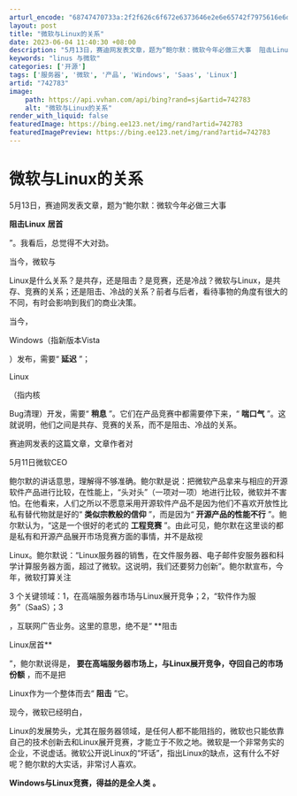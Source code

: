 ```yaml
---
arturl_encode: "68747470733a:2f2f626c6f672e6373646e2e6e65742f7975616e6d656e6730:30312f61727469636c652f64657461696c732f373432373833"
layout: post
title: "微软与Linux的关系"
date: 2023-06-04 11:40:30 +08:00
description: "5月13日，赛迪网发表文章，题为“鲍尔默：微软今年必做三大事  阻击Linux居首”。我看后，总觉得"
keywords: "linus 与微软"
categories: ['开源']
tags: ['服务器', '微软', '产品', 'Windows', 'Saas', 'Linux']
artid: "742783"
image:
    path: https://api.vvhan.com/api/bing?rand=sj&artid=742783
    alt: "微软与Linux的关系"
render_with_liquid: false
featuredImage: https://bing.ee123.net/img/rand?artid=742783
featuredImagePreview: https://bing.ee123.net/img/rand?artid=742783
---
```


# 微软与Linux的关系

5月13日，赛迪网发表文章，题为“鲍尔默：微软今年必做三大事




**阻击Linux**
**居首**

”。我看后，总觉得不大对劲。

当今，微软与

Linux是什么关系？是共存，还是阻击？是竞赛，还是冷战？微软与Linux，是共存、竞赛的关系；还是阻击、冷战的关系？前者与后者，看待事物的角度有很大的不同，有时会影响到我们的商业决策。

当今，

Windows（指新版本Vista

）发布，需要“
**延迟**
”；

Linux

（指内核

Bug清理）开发，需要“
**稍息**
”。它们在产品竞赛中都需要停下来，“
**喘口气**
”。这就说明，他们之间是共存、竞赛的关系，而不是阻击、冷战的关系。

赛迪网发表的这篇文章，文章作者对

5月11日微软CEO

鲍尔默的讲话意思，理解得不够准确。鲍尔默是说：把微软产品拿来与相应的开源软件产品进行比较，在性能上，“头对头”（一项对一项）地进行比较，微软并不害怕。在他看来，人们之所以不愿意采用开源软件产品不是因为他们不喜欢开放性比私有替代物就是好的“
**类似宗教般的信仰**
”，而是因为“
**开源产品的性能不行**
”。鲍尔默认为，“这是一个很好的老式的
**工程竞赛**
”。由此可见，鲍尔默在这里谈的都是私有和开源产品展开市场竞赛方面的事情，并不是敌视

Linux。鲍尔默说：“Linux服务器的销售，在文件服务器、电子邮件安服务器和科学计算服务器方面，超过了微软。这说明，我们还要努力创新”。鲍尔默宣布，今年，微软打算关注

3 个关键领域：1，在高端服务器市场与Linux展开竞争；2，“软件作为服务”（SaaS）；3

，互联网广告业务。这里的意思，绝不是“
**阻击

Linux居首**


”，鲍尔默说得是，
**要在高端服务器市场上，与Linux展开竞争，夺回自己的市场份额**
，而不是把

Linux作为一个整体而去“
**阻击**
”它。

现今，微软已经明白，

Linux的发展势头，尤其在服务器领域，是任何人都不能阻挡的，微软也只能依靠自己的技术创新去和Linux展开竞赛，才能立于不败之地。微软是一个非常务实的企业，不说虚话。微软公开说Linux的“坏话”，指出Linux的缺点，这有什么不好呢？鲍尔默的大实话，非常讨人喜欢。

**Windows与Linux竞赛，得益的是全人类**
**。**